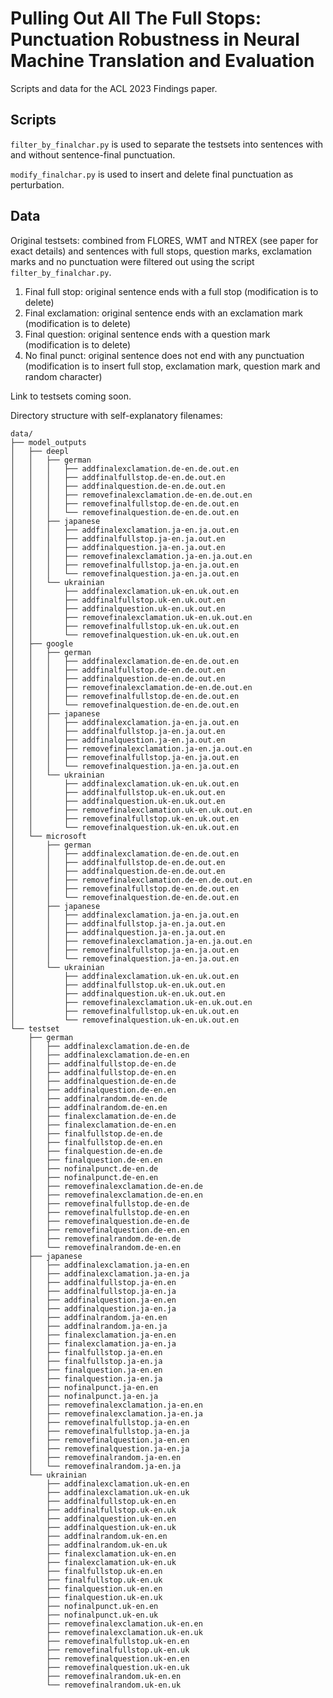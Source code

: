 # Pulling Out All The Full Stops: Punctuation Robustness in Neural Machine Translation and Evaluation

Scripts and data for the ACL 2023 Findings paper.

## Scripts

`filter_by_finalchar.py` is used to separate the testsets into sentences with and without sentence-final punctuation.

`modify_finalchar.py` is used to insert and delete final punctuation as perturbation.

## Data
Original testsets: combined from FLORES, WMT and NTREX (see paper for exact details) and sentences with full stops, question marks, exclamation marks and no punctuation were filtered out using the script `filter_by_finalchar.py`. 
1. Final full stop: original sentence ends with a full stop (modification is to delete)
2. Final exclamation: original sentence ends with an exclamation mark (modification is to delete)
3. Final question: original sentence ends with a question mark (modification is to delete)
4. No final punct: original sentence does not end with any punctuation (modification is to insert full stop, exclamation mark, question mark and random character)

Link to testsets coming soon.

Directory structure with self-explanatory filenames:

```
data/
├── model_outputs
│   ├── deepl
│   │   ├── german
│   │   │   ├── addfinalexclamation.de-en.de.out.en
│   │   │   ├── addfinalfullstop.de-en.de.out.en
│   │   │   ├── addfinalquestion.de-en.de.out.en
│   │   │   ├── removefinalexclamation.de-en.de.out.en
│   │   │   ├── removefinalfullstop.de-en.de.out.en
│   │   │   └── removefinalquestion.de-en.de.out.en
│   │   ├── japanese
│   │   │   ├── addfinalexclamation.ja-en.ja.out.en
│   │   │   ├── addfinalfullstop.ja-en.ja.out.en
│   │   │   ├── addfinalquestion.ja-en.ja.out.en
│   │   │   ├── removefinalexclamation.ja-en.ja.out.en
│   │   │   ├── removefinalfullstop.ja-en.ja.out.en
│   │   │   └── removefinalquestion.ja-en.ja.out.en
│   │   └── ukrainian
│   │       ├── addfinalexclamation.uk-en.uk.out.en
│   │       ├── addfinalfullstop.uk-en.uk.out.en
│   │       ├── addfinalquestion.uk-en.uk.out.en
│   │       ├── removefinalexclamation.uk-en.uk.out.en
│   │       ├── removefinalfullstop.uk-en.uk.out.en
│   │       └── removefinalquestion.uk-en.uk.out.en
│   ├── google
│   │   ├── german
│   │   │   ├── addfinalexclamation.de-en.de.out.en
│   │   │   ├── addfinalfullstop.de-en.de.out.en
│   │   │   ├── addfinalquestion.de-en.de.out.en
│   │   │   ├── removefinalexclamation.de-en.de.out.en
│   │   │   ├── removefinalfullstop.de-en.de.out.en
│   │   │   └── removefinalquestion.de-en.de.out.en
│   │   ├── japanese
│   │   │   ├── addfinalexclamation.ja-en.ja.out.en
│   │   │   ├── addfinalfullstop.ja-en.ja.out.en
│   │   │   ├── addfinalquestion.ja-en.ja.out.en
│   │   │   ├── removefinalexclamation.ja-en.ja.out.en
│   │   │   ├── removefinalfullstop.ja-en.ja.out.en
│   │   │   └── removefinalquestion.ja-en.ja.out.en
│   │   └── ukrainian
│   │       ├── addfinalexclamation.uk-en.uk.out.en
│   │       ├── addfinalfullstop.uk-en.uk.out.en
│   │       ├── addfinalquestion.uk-en.uk.out.en
│   │       ├── removefinalexclamation.uk-en.uk.out.en
│   │       ├── removefinalfullstop.uk-en.uk.out.en
│   │       └── removefinalquestion.uk-en.uk.out.en
│   └── microsoft
│       ├── german
│       │   ├── addfinalexclamation.de-en.de.out.en
│       │   ├── addfinalfullstop.de-en.de.out.en
│       │   ├── addfinalquestion.de-en.de.out.en
│       │   ├── removefinalexclamation.de-en.de.out.en
│       │   ├── removefinalfullstop.de-en.de.out.en
│       │   └── removefinalquestion.de-en.de.out.en
│       ├── japanese
│       │   ├── addfinalexclamation.ja-en.ja.out.en
│       │   ├── addfinalfullstop.ja-en.ja.out.en
│       │   ├── addfinalquestion.ja-en.ja.out.en
│       │   ├── removefinalexclamation.ja-en.ja.out.en
│       │   ├── removefinalfullstop.ja-en.ja.out.en
│       │   └── removefinalquestion.ja-en.ja.out.en
│       └── ukrainian
│           ├── addfinalexclamation.uk-en.uk.out.en
│           ├── addfinalfullstop.uk-en.uk.out.en
│           ├── addfinalquestion.uk-en.uk.out.en
│           ├── removefinalexclamation.uk-en.uk.out.en
│           ├── removefinalfullstop.uk-en.uk.out.en
│           └── removefinalquestion.uk-en.uk.out.en
└── testset
	├── german
    │   ├── addfinalexclamation.de-en.de
    │   ├── addfinalexclamation.de-en.en
    │   ├── addfinalfullstop.de-en.de
    │   ├── addfinalfullstop.de-en.en
    │   ├── addfinalquestion.de-en.de
    │   ├── addfinalquestion.de-en.en
    │   ├── addfinalrandom.de-en.de
    │   ├── addfinalrandom.de-en.en
    │   ├── finalexclamation.de-en.de
    │   ├── finalexclamation.de-en.en
    │   ├── finalfullstop.de-en.de
    │   ├── finalfullstop.de-en.en
    │   ├── finalquestion.de-en.de
    │   ├── finalquestion.de-en.en
    │   ├── nofinalpunct.de-en.de
    │   ├── nofinalpunct.de-en.en
    │   ├── removefinalexclamation.de-en.de
    │   ├── removefinalexclamation.de-en.en
    │   ├── removefinalfullstop.de-en.de
    │   ├── removefinalfullstop.de-en.en
    │   ├── removefinalquestion.de-en.de
    │   ├── removefinalquestion.de-en.en
    │   ├── removefinalrandom.de-en.de
    │   └── removefinalrandom.de-en.en
    ├── japanese
    │   ├── addfinalexclamation.ja-en.en
    │   ├── addfinalexclamation.ja-en.ja
    │   ├── addfinalfullstop.ja-en.en
    │   ├── addfinalfullstop.ja-en.ja
    │   ├── addfinalquestion.ja-en.en
    │   ├── addfinalquestion.ja-en.ja
    │   ├── addfinalrandom.ja-en.en
    │   ├── addfinalrandom.ja-en.ja
    │   ├── finalexclamation.ja-en.en
    │   ├── finalexclamation.ja-en.ja
    │   ├── finalfullstop.ja-en.en
    │   ├── finalfullstop.ja-en.ja
    │   ├── finalquestion.ja-en.en
    │   ├── finalquestion.ja-en.ja
    │   ├── nofinalpunct.ja-en.en
    │   ├── nofinalpunct.ja-en.ja
    │   ├── removefinalexclamation.ja-en.en
    │   ├── removefinalexclamation.ja-en.ja
    │   ├── removefinalfullstop.ja-en.en
    │   ├── removefinalfullstop.ja-en.ja
    │   ├── removefinalquestion.ja-en.en
    │   ├── removefinalquestion.ja-en.ja
    │   ├── removefinalrandom.ja-en.en
    │   └── removefinalrandom.ja-en.ja
    └── ukrainian
		├── addfinalexclamation.uk-en.en
        ├── addfinalexclamation.uk-en.uk
        ├── addfinalfullstop.uk-en.en
        ├── addfinalfullstop.uk-en.uk
        ├── addfinalquestion.uk-en.en
        ├── addfinalquestion.uk-en.uk
        ├── addfinalrandom.uk-en.en
        ├── addfinalrandom.uk-en.uk
        ├── finalexclamation.uk-en.en
        ├── finalexclamation.uk-en.uk
        ├── finalfullstop.uk-en.en
        ├── finalfullstop.uk-en.uk
        ├── finalquestion.uk-en.en
        ├── finalquestion.uk-en.uk
        ├── nofinalpunct.uk-en.en
        ├── nofinalpunct.uk-en.uk
        ├── removefinalexclamation.uk-en.en
        ├── removefinalexclamation.uk-en.uk
        ├── removefinalfullstop.uk-en.en
        ├── removefinalfullstop.uk-en.uk
        ├── removefinalquestion.uk-en.en
        ├── removefinalquestion.uk-en.uk
        ├── removefinalrandom.uk-en.en
        └── removefinalrandom.uk-en.uk

```
	


